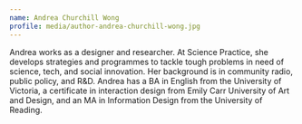 ```yaml
---
name: Andrea Churchill Wong
profile: media/author-andrea-churchill-wong.jpg
---
```

Andrea works as a designer and researcher. At Science Practice, she develops strategies and programmes to tackle tough problems in need of science, tech, and social innovation. Her background is in community radio, public policy, and R&D. Andrea has a BA in English from the University of Victoria, a certificate in interaction design from Emily Carr University of Art and Design, and an MA in Information Design from the University of Reading.